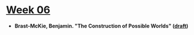 # [Week 06](https://github.com/benbrastmckie/ModalHistoryPrivate?tab=readme-ov-file#module-2-intensional-semantics)

- **Brast-McKie, Benjamin. "The Construction of Possible Worlds" ([draft](possible_worlds.pdf))**
